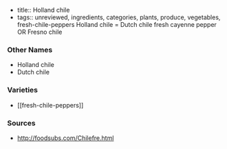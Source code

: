 - title:: Holland chile
- tags:: unreviewed, ingredients, categories, plants, produce, vegetables, fresh-chile-peppers
Holland chile = Dutch chile fresh cayenne pepper OR Fresno chile

### Other Names

* Holland chile
* Dutch chile

### Varieties

* [[fresh-chile-peppers]]

### Sources
* http://foodsubs.com/Chilefre.html
